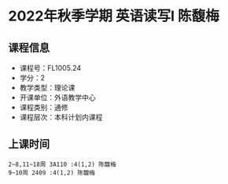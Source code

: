 # 2022年秋季学期 英语读写I 陈馥梅






## 课程信息

- 课程号：FL1005.24
- 学分：2
- 教学类型：理论课
- 开课单位：外语教学中心
- 课程类别：通修
- 课程层次：本科计划内课程

## 上课时间

```
2~8,11~18周 3A110 :4(1,2) 陈馥梅
9~10周 2409 :4(1,2) 陈馥梅
```

